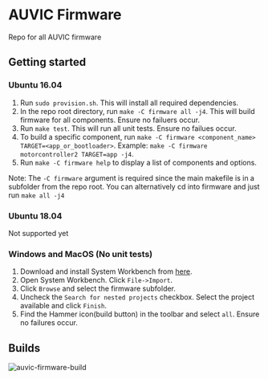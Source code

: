 # AUVIC Firmware
Repo for all AUVIC firmware

## Getting started

### Ubuntu 16.04
1) Run `sudo provision.sh`. This will install all required dependencies.
2) In the repo root directory, run `make -C firmware all -j4`. This will build firmware for all components. Ensure no failuers occur.
3) Run `make test`. This will run all unit tests. Ensure no failues occur.
4) To build a specific component, run `make -C firmware <component_name> TARGET=<app_or_bootloader>`. Example: `make -C firmware motorcontroller2 TARGET=app -j4`.
5) Run `make -C firmware help` to display a list of components and options.

Note: The `-C firmware` argument is required since the main makefile is in a subfolder from the repo root. You can alternatively cd into firmware and just run `make all -j4`

### Ubuntu 18.04
Not supported yet

### Windows and MacOS (No unit tests)
1) Download and install System Workbench from [here](https://www.openstm32.org/Downloading%2Bthe%2BSystem%2BWorkbench%2Bfor%2BSTM32%2Binstaller).
2) Open System Workbench. Click `File->Import`.
3) Click `Browse` and select the firmware subfolder.
4) Uncheck the `Search for nested projects` checkbox. Select the project available and click `Finish`.
5) Find the Hammer icon(build button) in the toolbar and select `all`. Ensure no failures occur.

## Builds

![auvic-firmware-build](https://github.com/uvic-auvic/firmware/workflows/auvic-firmware-build/badge.svg)

